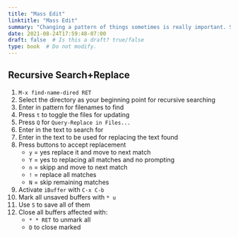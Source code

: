 ```yaml
---
title: "Mass Edit"
linktitle: "Mass Edit"
summary: "Changing a pattern of things sometimes is really important. Spacemacs makes use of some packages that make this task really nice."
date: 2021-08-24T17:59:48-07:00
draft: false  # Is this a draft? true/false
type: book  # Do not modify.
---
```


## Recursive Search+Replace

1. `M-x find-name-dired RET`
1. Select the directory as your beginning point for recursive searching
1. Enter in pattern for filenames to find
1. Press `t` to toggle the files for updating
1. Press `Q` for `Query-Replace in Files...`
1. Enter in the text to search for
1. Enter in the text to be used for replacing the text found
1. Press buttons to accept replacement
     - `y` = yes replace it and move to next match
     - `Y` = yes to replacing all matches and no prompting
     - `n` = skipp and move to next match
     - `!` = replace all matches
     - `N` = skip remaining matches
1. Activate `iBuffer` with `C-x C-b`
1. Mark all unsaved buffers with `* u`
1. Use `S` to save all of them
1. Close all buffers affected with:
     - `* * RET` to unmark all
     - `D` to close marked
